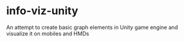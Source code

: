 # info-viz-unity
An attempt to create basic graph elements in Unity game engine and visualize it on mobiles and HMDs
